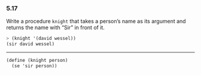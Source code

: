 ### 5.17

Write a procedure `knight` that takes a person’s name as its argument and returns the name with “Sir” in front of it.

~~~ scheme
> (knight '(david wessel))
(sir david wessel)
~~~

***

~~~ scheme
(define (knight person)
  (se 'sir person))
~~~